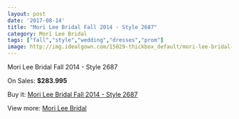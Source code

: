 ```yaml
---
layout: post
date: '2017-08-14'
title: "Mori Lee Bridal Fall 2014 - Style 2687"
category: Mori Lee Bridal
tags: ["fall","style","wedding","dresses","prom"]
image: http://img.idealgown.com/15029-thickbox_default/mori-lee-bridal-fall-2014-style-2687.jpg
---
```

Mori Lee Bridal Fall 2014 - Style 2687

On Sales: **$283.995**
<a href="https://www.idealgown.com/en/mori-lee-bridal/6041-mori-lee-bridal-fall-2014-style-2687.html"><amp-img layout="responsive" width="600" height="600" src="//img.idealgown.com/15029-thickbox_default/mori-lee-bridal-fall-2014-style-2687.jpg" alt="Mori Lee Bridal Fall 2014 - Style 2687 0" /></a>
<a href="https://www.idealgown.com/en/mori-lee-bridal/6041-mori-lee-bridal-fall-2014-style-2687.html"><amp-img layout="responsive" width="600" height="600" src="//img.idealgown.com/15031-thickbox_default/mori-lee-bridal-fall-2014-style-2687.jpg" alt="Mori Lee Bridal Fall 2014 - Style 2687 1" /></a>
<a href="https://www.idealgown.com/en/mori-lee-bridal/6041-mori-lee-bridal-fall-2014-style-2687.html"><amp-img layout="responsive" width="600" height="600" src="//img.idealgown.com/15030-thickbox_default/mori-lee-bridal-fall-2014-style-2687.jpg" alt="Mori Lee Bridal Fall 2014 - Style 2687 2" /></a>

Buy it: [Mori Lee Bridal Fall 2014 - Style 2687](https://www.idealgown.com/en/mori-lee-bridal/6041-mori-lee-bridal-fall-2014-style-2687.html "Mori Lee Bridal Fall 2014 - Style 2687")

View more: [Mori Lee Bridal](https://www.idealgown.com/en/90-mori-lee-bridal "Mori Lee Bridal")